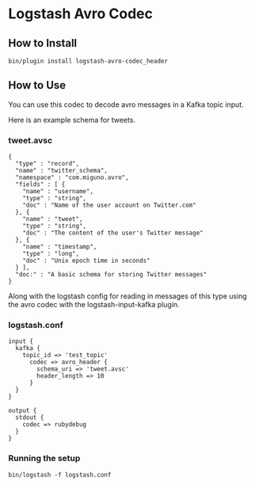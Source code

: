 Logstash Avro Codec
===================

How to Install
--------------

```
bin/plugin install logstash-avro-codec_header
```

How to Use
----------
You can use this codec to decode avro messages
in a Kafka topic input.

Here is an example schema for tweets.

### tweet.avsc
```
{
  "type" : "record",
  "name" : "twitter_schema",
  "namespace" : "com.miguno.avro",
  "fields" : [ {
    "name" : "username",
    "type" : "string",
    "doc" : "Name of the user account on Twitter.com"
  }, {
    "name" : "tweet",
    "type" : "string",
    "doc" : "The content of the user's Twitter message"
  }, {
    "name" : "timestamp",
    "type" : "long",
    "doc" : "Unix epoch time in seconds"
  } ],
  "doc:" : "A basic schema for storing Twitter messages"
}
```

Along with the logstash config for reading in messages of this
type using the avro codec with the logstash-input-kafka plugin.

### logstash.conf

```
input {
  kafka {
    topic_id => 'test_topic'
      codec => avro_header {
        schema_uri => 'tweet.avsc'
        header_length => 10
      }
  }
}

output {
  stdout {
    codec => rubydebug
  }
}
```

### Running the setup
```
bin/logstash -f logstash.conf
```
